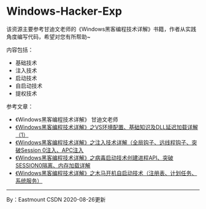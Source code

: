 # Windows-Hacker-Exp

该资源主要参考甘迪文老师的《Windows黑客编程技术详解》书籍，作者从实践角度编写代码，希望对您有所帮助~ 

内容包括：
- 基础技术
- 注入技术
- 启动技术
- 自启动技术
- 提权技术

参考文章：<br />
- 《Windows黑客编程技术详解》 甘迪文老师 <br />
- [《Windows黑客编程技术详解》之VS环境配置、基础知识及DLL延迟加载详解（1）](https://blog.csdn.net/Eastmount/article/details/106718606)
- [《Windows黑客编程技术详解》之注入技术详解（全局钩子、远线程钩子、突破Session 0注入、APC注入](https://blog.csdn.net/Eastmount/article/details/106929277) 
- [《Windows黑客编程技术详解》之病毒启动技术创建进程API、突破SESSION0隔离、内存加载详解](https://blog.csdn.net/Eastmount/article/details/107578717)
- [《Windows黑客编程技术详解》之木马开机自启动技术（注册表、计划任务、系统服务）](https://blog.csdn.net/Eastmount/article/details/108020041)

---

By：Eastmount CSDN 2020-08-26更新
